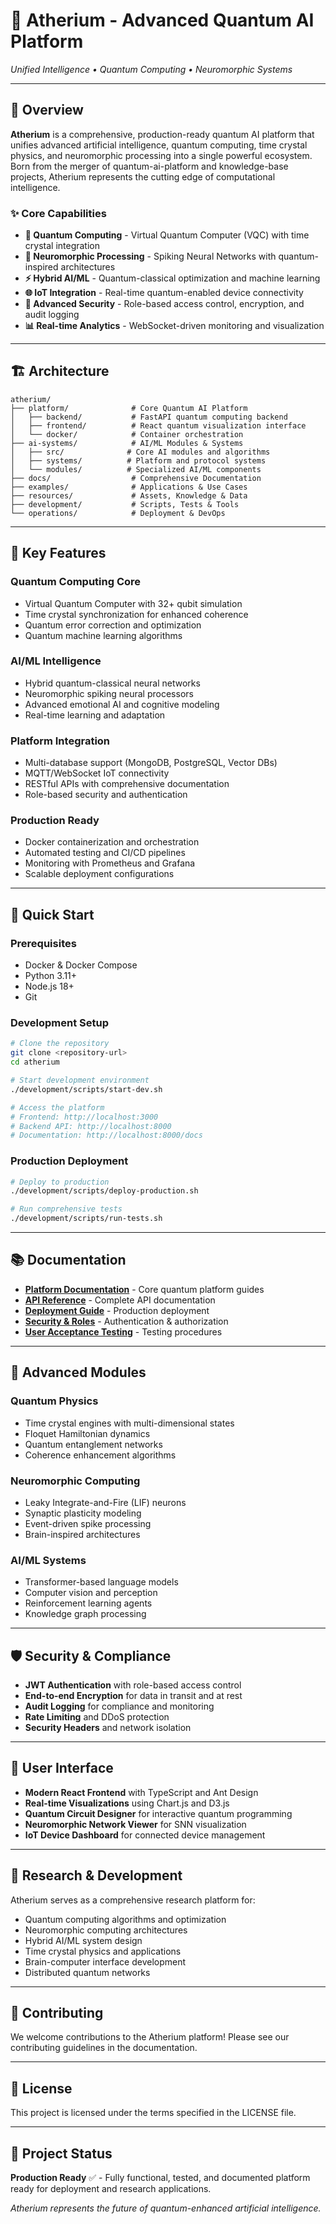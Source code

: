 # 🌌 **Atherium** - Advanced Quantum AI Platform
*Unified Intelligence • Quantum Computing • Neuromorphic Systems*

---

## 🚀 **Overview**

**Atherium** is a comprehensive, production-ready quantum AI platform that unifies advanced artificial intelligence, quantum computing, time crystal physics, and neuromorphic processing into a single powerful ecosystem. Born from the merger of quantum-ai-platform and knowledge-base projects, Atherium represents the cutting edge of computational intelligence.

### ✨ **Core Capabilities**

- **🔬 Quantum Computing** - Virtual Quantum Computer (VQC) with time crystal integration
- **🧠 Neuromorphic Processing** - Spiking Neural Networks with quantum-inspired architectures  
- **⚡ Hybrid AI/ML** - Quantum-classical optimization and machine learning
- **🌐 IoT Integration** - Real-time quantum-enabled device connectivity
- **🔐 Advanced Security** - Role-based access control, encryption, and audit logging
- **📊 Real-time Analytics** - WebSocket-driven monitoring and visualization

---

## 🏗️ **Architecture**

```
atherium/
├── platform/              # Core Quantum AI Platform
│   ├── backend/           # FastAPI quantum computing backend
│   ├── frontend/          # React quantum visualization interface
│   └── docker/            # Container orchestration
├── ai-systems/            # AI/ML Modules & Systems
│   ├── src/              # Core AI modules and algorithms
│   ├── systems/          # Platform and protocol systems
│   └── modules/          # Specialized AI/ML components
├── docs/                  # Comprehensive Documentation
├── examples/              # Applications & Use Cases
├── resources/             # Assets, Knowledge & Data
├── development/           # Scripts, Tests & Tools
└── operations/            # Deployment & DevOps
```

---

## 🎯 **Key Features**

### **Quantum Computing Core**
- Virtual Quantum Computer with 32+ qubit simulation
- Time crystal synchronization for enhanced coherence
- Quantum error correction and optimization
- Quantum machine learning algorithms

### **AI/ML Intelligence**
- Hybrid quantum-classical neural networks
- Neuromorphic spiking neural processors
- Advanced emotional AI and cognitive modeling
- Real-time learning and adaptation

### **Platform Integration**
- Multi-database support (MongoDB, PostgreSQL, Vector DBs)
- MQTT/WebSocket IoT connectivity
- RESTful APIs with comprehensive documentation
- Role-based security and authentication

### **Production Ready**
- Docker containerization and orchestration
- Automated testing and CI/CD pipelines
- Monitoring with Prometheus and Grafana
- Scalable deployment configurations

---

## 🚀 **Quick Start**

### **Prerequisites**
- Docker & Docker Compose
- Python 3.11+
- Node.js 18+
- Git

### **Development Setup**
```bash
# Clone the repository
git clone <repository-url>
cd atherium

# Start development environment
./development/scripts/start-dev.sh

# Access the platform
# Frontend: http://localhost:3000
# Backend API: http://localhost:8000
# Documentation: http://localhost:8000/docs
```

### **Production Deployment**
```bash
# Deploy to production
./development/scripts/deploy-production.sh

# Run comprehensive tests
./development/scripts/run-tests.sh
```

---

## 📚 **Documentation**

- **[Platform Documentation](docs/platform/)** - Core quantum platform guides
- **[API Reference](docs/platform/api/api-documentation.md)** - Complete API documentation
- **[Deployment Guide](docs/platform/deployment/deployment-guide.md)** - Production deployment
- **[Security & Roles](docs/platform/security/roles-and-permissions.md)** - Authentication & authorization
- **[User Acceptance Testing](docs/platform/testing/user-acceptance-testing.md)** - Testing procedures

---

## 🔬 **Advanced Modules**

### **Quantum Physics**
- Time crystal engines with multi-dimensional states
- Floquet Hamiltonian dynamics
- Quantum entanglement networks
- Coherence enhancement algorithms

### **Neuromorphic Computing**
- Leaky Integrate-and-Fire (LIF) neurons
- Synaptic plasticity modeling
- Event-driven spike processing
- Brain-inspired architectures

### **AI/ML Systems**
- Transformer-based language models
- Computer vision and perception
- Reinforcement learning agents
- Knowledge graph processing

---

## 🛡️ **Security & Compliance**

- **JWT Authentication** with role-based access control
- **End-to-end Encryption** for data in transit and at rest
- **Audit Logging** for compliance and monitoring
- **Rate Limiting** and DDoS protection
- **Security Headers** and network isolation

---

## 🎨 **User Interface**

- **Modern React Frontend** with TypeScript and Ant Design
- **Real-time Visualizations** using Chart.js and D3.js
- **Quantum Circuit Designer** for interactive quantum programming
- **Neuromorphic Network Viewer** for SNN visualization
- **IoT Device Dashboard** for connected device management

---

## 🧪 **Research & Development**

Atherium serves as a comprehensive research platform for:

- Quantum computing algorithms and optimization
- Neuromorphic computing architectures
- Hybrid AI/ML system design
- Time crystal physics and applications
- Brain-computer interface development
- Distributed quantum networks

---

## 🤝 **Contributing**

We welcome contributions to the Atherium platform! Please see our contributing guidelines in the documentation.

---

## 📄 **License**

This project is licensed under the terms specified in the LICENSE file.

---

## 🌟 **Project Status**

**Production Ready** ✅ - Fully functional, tested, and documented platform ready for deployment and research applications.

*Atherium represents the future of quantum-enhanced artificial intelligence.*
